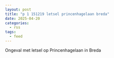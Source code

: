 ```yaml
---
layout: post
title: "p 1 151219 letsel princenhagelaan breda"
date: 2025-04-20
categories: 
  - rss
tags: 
  - feed
---
```


Ongeval met letsel op Princenhagelaan in Breda
